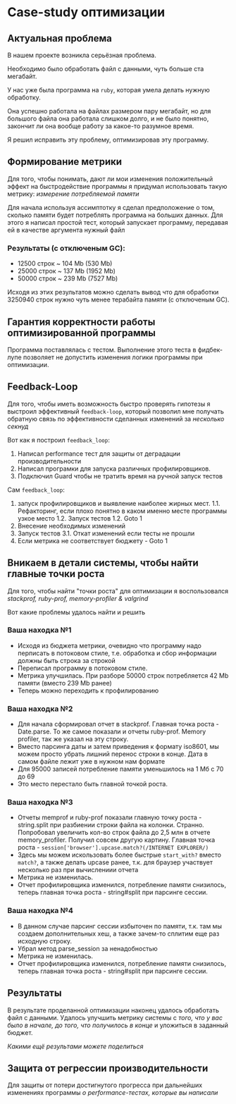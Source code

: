 # Case-study оптимизации

## Актуальная проблема
В нашем проекте возникла серьёзная проблема.

Необходимо было обработать файл с данными, чуть больше ста мегабайт.

У нас уже была программа на `ruby`, которая умела делать нужную обработку.

Она успешно работала на файлах размером пару мегабайт, но для большого файла она работала слишком долго, и не было понятно, закончит ли она вообще работу за какое-то разумное время.

Я решил исправить эту проблему, оптимизировав эту программу.

## Формирование метрики
Для того, чтобы понимать, дают ли мои изменения положительный эффект на быстродействие программы я придумал использовать такую метрику: *измерение потребляемой памяти*

Для начала используя ассимптотку я сделал предположение о том, сколько памяти будет потреблять программа на больших данных.
Для этого я написал простой тест, который запускает программу, передавая ей в качестве аргумента нужный файл

### Результаты (с отключеным GC):
* 12500 строк ~ 104 Mb (530 Mb)
* 25000 строк ~ 137 Mb (1952 Mb)
* 50000 строк ~ 239 Mb (7527 Mb)

Исходя из этих результатов можно сделать вывод что для обработки 3250940 строк нужно чуть менее терабайта памяти (с отключеным GC).
## Гарантия корректности работы оптимизированной программы
Программа поставлялась с тестом. Выполнение этого теста в фидбек-лупе позволяет не допустить изменения логики программы при оптимизации.

## Feedback-Loop
Для того, чтобы иметь возможность быстро проверять гипотезы я выстроил эффективный `feedback-loop`, который позволил мне получать обратную связь по эффективности сделанных изменений за *несколько секнуд*

Вот как я построил `feedback_loop`:
1. Написал performance тест для защиты от деградации производительности
2. Написал програмки для запуска различных профилировщиков.
3. Подключил Guard чтобы не тратить время на ручной запуск тестов

Сам `feedback_loop`:
1. запуск профилировщиков и выявление наиболее жирных мест.
1.1. Рефакторинг, если плохо понятно в каком именно месте программы узкое место
1.2. Запуск тестов
1.2. Goto 1
2. Внесение необходимых изменений
3. Запуск тестов
3.1. Откат изменений если тесты не прошли
4. Если метрика не соответствует бюджету - Goto 1

## Вникаем в детали системы, чтобы найти главные точки роста
Для того, чтобы найти "точки роста" для оптимизации я воспользовался *stackprof, ruby-prof, memory-profiler & valgrind*

Вот какие проблемы удалось найти и решить

### Ваша находка №1
- Исходя из бюджета метрики, очевидно что программу надо перписать в потоковом стиле, т.е. обработка и сбор информации должны быть строка за строкой
- Переписал программу в потоковом стиле.
- Метрика улучшилась. При разборе 50000 строк потребляется 42 Mb памяти (вместо 239 Mb ранее)
- Теперь можно переходить к профилированию

### Ваша находка №2
- Для начала сформировал отчет в stackprof. Главная точка роста - Date.parse. То же самое показали и отчеты ruby-prof. Memory profiler, так же указал на эту строку.
- Вместо парсинга даты и затем приведения к формату iso8601, мы можем просто убрать лишний перенос строки в конце. Дата в самом файле лежит уже в нужном нам формате
- Для 95000 записей потребление памяти уменьшилось на 1 Мб с 70 до 69
- Это место перестало быть главной точкой роста.

### Ваша находка №3
- Отчеты memprof и ruby-prof показали главную точку роста - string.split при разбиении строки файла на колонки. Странно. Попробовал увеличить кол-во строк файла до 2,5 млн в отчете memory_profiler. Получил совсем другую картину. Главная точка роста - `session['browser'].upcase.match?(/INTERNET EXPLORER/)`
- Здесь мы можем искользовать более быстрые `start_with?` вместо `match?`, а также делать upcase ранее, т.к. для браузер участвует несколько раз при вычислениии отчета
- Метрика не изменилась.
- Отчет профилировщика изменился, потребление памяти снизилось, теперь главная точка роста - string#split при парсинге сессии.

### Ваша находка №4
- В данном случае парсинг сессии избыточен по памяти, т.к. там мы создаем дополнительных хеш, а также зачем-то сплитим еще раз исходную строку.
- Убрал метод parse_session за ненадобностью
- Метрика не изменилась.
- Отчет профилировщика изменился, потребление памяти снизилось, теперь главная точка роста - string#split при парсинге сессии.

## Результаты
В результате проделанной оптимизации наконец удалось обработать файл с данными.
Удалось улучшить метрику системы с *того, что у вас было в начале, до того, что получилось в конце* и уложиться в заданный бюджет.

*Какими ещё результами можете поделиться*

## Защита от регрессии производительности
Для защиты от потери достигнутого прогресса при дальнейших изменениях программы *о performance-тестах, которые вы написали*
